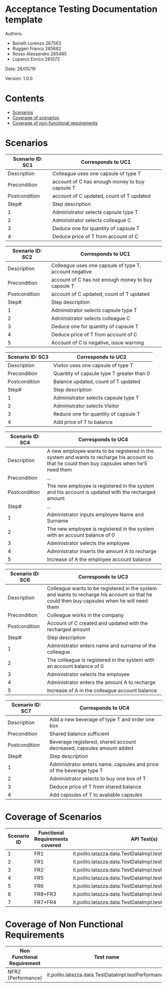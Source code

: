 # Acceptance Testing Documentation template

Authors:
* Bonelli Lorenzo 267563  
* Ruggeri Franco 265682  
* Rosso Alessandro 265485  
* Loparco Enrico 261072  

Date: 26/05/19

Version: 1.0.0


# Contents

- [Scenarios](#scenarios)
- [Coverage of scenarios](#scenario-coverage)
- [Coverage of non-functional requirements](#nfr-coverage)


# Scenarios

| Scenario ID: SC1 | Corresponds to UC1                             |
| ---------------- | ---------------------------------------------- |
| Description      | Colleague uses one capsule of type T           |
| Precondition     | account of C has enough money to buy capsule T |
| Postcondition    | account of C updated, count of T updated       |
| Step#            | Step description                               |
| 1                | Administrator selects capsule type T           |
| 2                | Administrator selects colleague C              |
| 3                | Deduce one for quantity of capsule T           |
| 4                | Deduce price of T from account of C            |

| Scenario ID: SC2 | Corresponds to UC1                                     |
| ---------------- | ------------------------------------------------------ |
| Description      | Colleague uses one capsule of type T, account negative |
| Precondition     | account of C has not enough money to buy capsule T     |
| Postcondition    | account of C updated, count of T updated               |
| Step#            | Step description                                       |
| 1                | Administrator selects capsule type T                   |
| 2                | Administrator selects colleague C                      |
| 3                | Deduce one for quantity of capsule T                   |
| 4                | Deduce price of T from account of C                    |
| 5                | Account of C is negative, issue warning                |

| Scenario ID: SC3	| Corresponds to UC2 				|
| --------------------	| --------------------------------------------- |
| Description     	| Visitor uses one capsule of type T 		|
| Precondition     	| Quantity of capsule type T greater than 0 	|
| Postcondition    	| Balance updated, count of T updated		|
| Step#            	| Step description      			|
| 1             	| Administrator selects capsule type T 		|
| 2                	| Administrator selects Visitor 		|
| 3                	| Reduce one for quantity of capsule T		|
| 4                	| Add price of T to balance 			|

| Scenario ID: SC4 | Corresponds to UC4 |
| ---------------- | ------------------ |
| Description      | A new employee wants to be registered in the system and wants to recharge his account so that he could then buy capsules when he'll need them                |
| Precondition     | ...                |
| Postcondition    | The new employee is registered in the system and his account is updated with the recharged amount                |
| Step#            | ...                |
| 1                 | Administrator inputs employee Name and Surname                   |
| 2                 | The new employee is registered in the system with an account balance of 0  |
| 3                 | Administrator selects the employee  |
| 4                 | Administrator inserts the amount A to recharge  |
| 5                 | Increase of A the employee account balance |

| Scenario ID: SC6 | Corresponds to UC3                                   |
| ---------------- | ------------------------------------------------------ |
| Description      | Colleague wants to be registered in the system and wants to recharge his account so that he could then buy capsules when he will need them |
| Precondition     | Colleague works in the company     |
| Postcondition    | Account of C created and updated with the recharged amount               |
| Step#            | Step description                                       |
| 1                | Administrator enters name and surname of the colleague                   |
| 2                | The colleague is registered in the system with an account balance of 0                      |
| 3                | Administrator selects the employee                  |
| 4                | Administrator enters the amount A to recharge                   |
| 5                | Increase of A in the colleague account balance                |

| Scenario ID: SC7 | Corresponds to UC4                                   |
| ---------------- | ------------------------------------------------------ |
| Description      | Add a new beverage of type T and order one box |
| Precondition     | Shared balance sufficient     |
| Postcondition    | Beverage registered, shared account decreased, capsules amount added |
| Step#            | Step description                                       |
| 1                | Administrator enters name, capsules and price of the beverage type T                |
| 2                | Administrator selects to buy one box of  T                  |
| 3                | Deduce price of T from shared balance              |
| 4                | Add capsules of T to avaliable capsules                  |


# Coverage of Scenarios

| Scenario ID | Functional Requirements covered | API Test(s) | GUI Test(s) |
| ----------- | ------------------------------- | ----------- | ----------- |
| 1           | FR1                             | it.polito.latazza.data.TestDataImpl.testSellCapsules1			| scenario_1.txt	|
| 2           | FR1                             | it.polito.latazza.data.TestDataImpl.testScenario2            		| scenario_2.txt	|
| 3	      | FR2                             | it.polito.latazza.data.TestDataImpl.testSellCapsulesToVisitor1        | scenario_3.txt	|
| 4           | FR5                             | it.polito.latazza.data.TestDataImpl.testGetEmployeeReport1            |             		|
| 5           | FR6                             | it.polito.latazza.data.TestDataImpl.testGetReport1            	|             		|
| 6	      | FR8+FR3				| it.polito.latazza.data.TestDataImpl.testScenario6 			| scenario_6.txt	|
| 7	      | FR7+FR4				| it.polito.latazza.data.TestDataImpl.testScenario7 			| scenario_7.txt	|


# Coverage of Non Functional Requirements

| Non Functional Requirement	| Test name	|
| ----------------------------	| ------------- |
| NFR2 (Performance)      		| it.polito.latazza.data.TestDataImpl.testPerformance |
